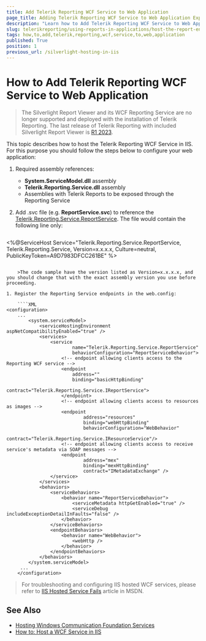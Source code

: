 ```yaml
---
title: Add Telerik Reporting WCF Service to Web Application
page_title: Adding Telerik Reporting WCF Service to Web Application Explained
description: "Learn how to Add Telerik Reporting WCF Service to Web Application."
slug: telerikreporting/using-reports-in-applications/host-the-report-engine-remotely/telerik-reporting-wcf-service/how-to-add-telerik-reporting-wcf-service-to-web-application
tags: how,to,add,telerik,reporting,wcf,service,to,web,application
published: True
position: 1
previous_url: /silverlight-hosting-in-iis
---
```


# How to Add Telerik Reporting WCF Service to Web Application

> The Silverlight Report Viewer and its WCF Reporting Service are no longer supported and deployed with the installation of Telerik Reporting. The last release of Telerik Reporting with included Silverlight Report Viewer is [R1 2023](https://www.telerik.com/support/whats-new/reporting/release-history/progress-telerik-reporting-r1-2023-17-0-23-118).

This topic describes how to host the Telerik Reporting WCF Service in IIS. For this purpose you should follow the steps below to configure your web application:

1. Required assembly references:

	+ __System.ServiceModel.dll__ assembly
	+ __Telerik.Reporting.Service.dll__ assembly
	+ Assemblies with Telerik Reports to be exposed through the Reporting Service

1. Add .svc file (e.g. __ReportService.svc__) to reference the [Telerik.Reporting.Service.ReportService](/api/Telerik.Reporting.Service.ReportService). The file would contain the following line only:

	````XML
<%@ServiceHost Service="Telerik.Reporting.Service.ReportService, Telerik.Reporting.Service, Version=x.x.x.x, Culture=neutral, PublicKeyToken=A9D7983DFCC261BE" %>
````

	>The code sample have the version listed as Version=x.x.x.x, and you should change that with the exact assembly version you use before proceeding.

1. Register the Reporting Service endpoints in the web.config:

	````XML
<configuration>
	...
		<system.serviceModel>
			<serviceHostingEnvironment aspNetCompatibilityEnabled="true" />
			<services>
				<service
						name="Telerik.Reporting.Service.ReportService"
						behaviorConfiguration="ReportServiceBehavior">
					<!-- endpoint allowing clients access to the Reporting WCF service -->
					<endpoint
						address=""
						binding="basicHttpBinding"
						contract="Telerik.Reporting.Service.IReportService">
					</endpoint>
					<!-- endpoint allowing clients access to resources as images -->
					<endpoint
							address="resources"
							binding="webHttpBinding"
							behaviorConfiguration="WebBehavior"
							contract="Telerik.Reporting.Service.IResourceService"/>
					<!-- endpoint allowing clients access to receive service's metadata via SOAP messages -->
					<endpoint
							address="mex"
							binding="mexHttpBinding"
							contract="IMetadataExchange" />
				</service>
			</services>
			<behaviors>
				<serviceBehaviors>
					<behavior name="ReportServiceBehavior">
						<serviceMetadata httpGetEnabled="true" />
						<serviceDebug includeExceptionDetailInFaults="false" />
					</behavior>
				</serviceBehaviors>
				<endpointBehaviors>
					<behavior name="WebBehavior">
						<webHttp />
					</behavior>
				</endpointBehaviors>
			</behaviors>
		</system.serviceModel>
	 ...
	</configuration>
````


> For troubleshooting and configuring IIS hosted WCF services, please refer to [IIS Hosted Service Fails](https://learn.microsoft.com/en-us/previous-versions/dotnet/netframework-3.5/ms752252(v=vs.90)) article in MSDN.

## See Also

* [Hosting Windows Communication Foundation Services](https://learn.microsoft.com/en-us/dotnet/framework/wcf/hosting-services)
* [How to: Host a WCF Service in IIS](https://learn.microsoft.com/en-us/dotnet/framework/wcf/feature-details/how-to-host-a-wcf-service-in-iis)
